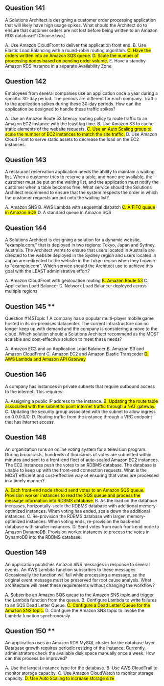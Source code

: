 ## Question 141
A Solutions Architect is designing a customer order processing application that will likely have high usage spikes.
What should the Architect do to ensure that customer orders are not lost before being written to an Amazon RDS database? (Choose two.)

A. Use Amazon CloudFront to deliver the application front end.
B. Use Elastic Load Balancing with a round-robin routing algorithm.
<mark>C. Have the orders written into an Amazon SQS queue.</mark>
<mark>D. Scale the number of processing nodes based on pending order volume.</mark>
E. Have a standby Amazon RDS instance in a separate Availability Zone.

## Question 142
Employees from several companies use an application once a year during a specific 30-day period. The periods are different for each company. Traffic to the application spikes during these 30-day periods.
How can the application be designed to handle these traffic spikes?

A. Use an Amazon Route 53 latency routing policy to route traffic to an Amazon EC2 instance with the least lag time.
B. Use Amazon S3 to cache static elements of the website requests.
<mark>C. Use an Auto Scaling group to scale the number of EC2 instances to match the site traffic.</mark>
D. Use Amazon Cloud Front to serve static assets to decrease the load on the EC2 instances.

## Question 143
A restaurant reservation application needs the ability to maintain a waiting list. When a customer tries to reserve a table, and none are available, the customer must be put on the waiting list, and the application must notify the customer when a table becomes free.
What service should the Solutions Architect recommend to ensure that the system respects the order in which the customer requests are put onto the waiting list?

A. Amazon SNS
B. AWS Lambda with sequential dispatch
<mark>C. A FIFO queue in Amazon SQS</mark>
D. A standard queue in Amazon SQS

## Question 144
A Solutions Architect is designing a solution for a dynamic website, "example.com," that is deployed in two regions: Tokyo, Japan and Sydney, Australia. The
Architect wants to ensure that users located in Australia are directed to the website deployed in the Sydney region and users located in Japan are redirected to the website in the Tokyo region when they browse to "example.com".
Which service should the Architect use to achieve this goal with the LEAST administrative effort?

A. Amazon CloudFront with geolocation routing
<mark>B. Amazon Route 53</mark>
C. Application Load Balancer
D. Network Load Balancer deployed across multiple regions

## Question 145 **
Question #145Topic 1
A company has a popular multi-player mobile game hosted in its on-premises datacenter. The current infrastructure can no longer keep up with demand and the company is considering a move to the cloud.
Which solution should a Solutions Architect recommend as the MOST scalable and cost-effective solution to meet these needs?

A. Amazon EC2 and an Application Load Balancer
B. Amazon S3 and Amazon CloudFront
C. Amazon EC2 and Amazon Elastic Transcoder
<mark>D. AWS Lambda and Amazon API Gateway</mark>

## Question 146
A company has instances in private subnets that require outbound access to the internet.
This requires:

A. Assigning a public IP address to the instance.
<mark>B. Updating the route table associated with the subnet to point internet traffic through a NAT gateway.</mark>
C. Updating the security group associated with the subnet to allow ingress on 0.0.0.0/0.
D. Routing traffic from the instance through a VPC endpoint that has internet access.

## Question 148
An organization runs an online voting system for a television program. During broadcasts, hundreds of thousands of votes are submitted within minutes and sent to a front-end fleet of auto-scaled Amazon EC2 instances. The EC2 instances push the votes to an RDBMS database. The database is unable to keep up with the front-end connection requests.
What is the MOST efficient and cost-effective way of ensuring that votes are processed in a timely manner?

<mark>A. Each front-end node should send votes to an Amazon SQS queue. Provision worker instances to read the SQS queue and process the message information into RDBMS database.</mark>
B. As the load on the database increases, horizontally-scale the RDBMS database with additional memory-optimized instances. When voting has ended, scale down the additional instances.
C. Re-provision the RDBMS database with larger, memory-optimized instances. When voting ends, re-provision the back-end database with smaller instances.
D. Send votes from each front-end node to Amazon DynamoDB. Provision worker instances to process the votes in DynamoDB into the RDBMS database.

## Question 149
An application publishes Amazon SNS messages in response to several events. An AWS Lambda function subscribes to these messages. Occasionally the function will fail while processing a message, so the original event message must be preserved for root cause analysis.
What architecture will meet these requirements without changing the workflow?

A. Subscribe an Amazon SQS queue to the Amazon SNS topic and trigger the Lambda function from the queue.
B. Configure Lambda to write failures to an SQS Dead Letter Queue.
<mark>C. Configure a Dead Letter Queue for the Amazon SNS topic.</mark>
D. Configure the Amazon SNS topic to invoke the Lambda function synchronously.

## Question 150 **
An application uses an Amazon RDS MySQL cluster for the database layer. Database growth requires periodic resizing of the instance. Currently, administrators check the available disk space manually once a week.
How can this process be improved?

A. Use the largest instance type for the database.
B. Use AWS CloudTrail to monitor storage capacity.
C. Use Amazon CloudWatch to monitor storage capacity.
<mark>D. Use Auto Scaling to increase storage size</mark  >
